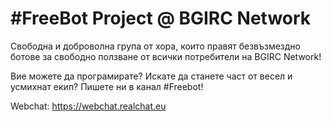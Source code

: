 # #FreeBot Project @ BGIRC Network
Свободна и доброволна група от хора, които правят безвъзмездно ботове за свободно ползване от всички потребители на BGIRC Network!

Вие можете да програмирате? Искате да станете част от весел и усмихнат екип? Пишете ни в канал #Freebot!

Webchat: https://webchat.realchat.eu
